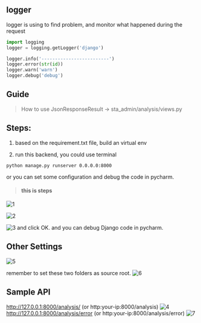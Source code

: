 ## logger
logger is using to find problem, and monitor what happened during the request

```python
import logging
logger = logging.getLogger('django')

logger.info('-------------------------')
logger.error(str(id))
logger.warn('warn')
logger.debug('debug')

```

## Guide

> How to use JsonResponseResult -> sta_admin/analysis/views.py

## Steps:

1. based on the requirement.txt file, build an virtual env

2. run this backend, you could use terminal
```buildoutcfg
python manage.py runserver 0.0.0.0:8000
```
   or you can set some configuration and debug the code in pycharm.

>#### this is steps
![1](https://user-images.githubusercontent.com/24391143/96622546-f0532880-12be-11eb-9663-345f1262bf23.png)

![2](https://user-images.githubusercontent.com/24391143/96622717-285a6b80-12bf-11eb-9244-57752f35909a.png)

![3](https://user-images.githubusercontent.com/24391143/106948138-31d9d900-66e0-11eb-8318-f2dd81db23cb.png)
and click OK.
and you can debug Django code in pycharm.

## Other Settings
![5](https://user-images.githubusercontent.com/24391143/96623256-f4cc1100-12bf-11eb-909c-9da0eecb1ee3.png)

remember to set these two folders as source root.
![6](https://user-images.githubusercontent.com/24391143/106948291-5c2b9680-66e0-11eb-86dc-8e2a9ca59ebe.png)

## Sample API
http://127.0.0.1:8000/analysis/ (or http:your-ip:8000/analysis)
![4](https://user-images.githubusercontent.com/24391143/106948476-9bf27e00-66e0-11eb-894a-33701aa7f4ad.png)
http://127.0.0.1:8000/analysis/error (or http:your-ip:8000/analysis/error)
![7](https://user-images.githubusercontent.com/24391143/106948532-a9a80380-66e0-11eb-92e2-e59ce51910ee.png)